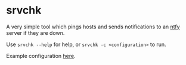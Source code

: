 # srvchk

A very simple tool which pings hosts and sends notifications to an [ntfy](https://ntfy.sh/) server if they are down.

Use `srvchk --help` for help, or `srvchk -c <configuration>` to run.

Example configuration [here](example.conf).
